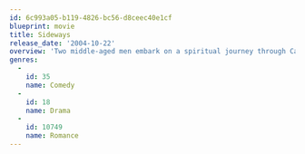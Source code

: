 ```yaml
---
id: 6c993a05-b119-4826-bc56-d8ceec40e1cf
blueprint: movie
title: Sideways
release_date: '2004-10-22'
overview: 'Two middle-aged men embark on a spiritual journey through Californian wine country. One is an unpublished novelist suffering from depression, and the other is only days away from walking down the aisle.'
genres:
  -
    id: 35
    name: Comedy
  -
    id: 18
    name: Drama
  -
    id: 10749
    name: Romance
---
```

